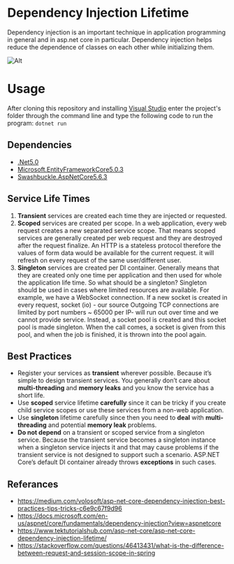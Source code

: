 # Dependency Injection Lifetime

Dependency injection is an important technique in application programming in general and in asp.net core in particular. Dependency injection helps reduce the dependence of classes on each other while initializing them. 

![Alt](https://mindmup-export.s3.amazonaws.com/map.png/out/1b5089e0751811ebb944d78e77ff7ea9.map.png?AWSAccessKeyId=ASIASNCK5ADR2LHC52MY&Expires=1614096796&Signature=5rNsuv79gHiI%2F08zj2nCMfi0DSc%3D&x-amz-security-token=IQoJb3JpZ2luX2VjEM3%2F%2F%2F%2F%2F%2F%2F%2F%2F%2FwEaCXVzLWVhc3QtMSJHMEUCIQDQUt5Rly4vXPzmA7cQ0bDjwTs5lxO5572mls1yGNmt1gIgTwpp%2Ffb585c80yi%2FC98fEckDQQYW58JWjD%2FIrJEmdq8q2AEI1f%2F%2F%2F%2F%2F%2F%2F%2F%2F%2FARAAGgwxNjU1MTMzMzA5MTUiDN39MNZ6s9yElcwhkCqsAaDH0Lgtu91PgIB%2Fckc0tP2xELdbo%2FBohR%2Bn3XyR0XbRkcWlrs%2FbiuNmG1DdFN1B080gX89PocOavr48pGgE0BQY%2BTqWnVx9maujBqaJqqyTfJewsfqy6Yy%2BJKfMop0Y8QZ8jbuMfGtOcjtI%2Fskobae8owQwEj4VyMqRY053OMwWzQwOwXTsOCIzhQ2dB9SySwy4LGUK01sjb9jSuRnPqb9EbPajkWjAdbNH%2B7kwz8DOgQY64AGvv81Ct6QVa9tGPqmGyYRsqWCqFANTiRyL91FTXMeDxGFNRcLc6xeoCfoGrmISsMsLgI4%2FzzlwpM48cvQS46w%2B8w5zSrNIm2GB7WLRd63mBsQrwXYha2fPPehMHxkNRbcvJCMYNbpQo4jEa7XRrIXwQudrM5BIMzN8SArMiXQpUa8HNFjioHkWPICCbpHd%2FMGpU3JrCd2NZaZ0LxrHL%2FBgI58vpJv%2FWmOjfnM3%2BdzVqCglSMCTKMmsYmT0uvLCsnvD%2FNwHJO527dE1abLo96cp42A%2FpFbJbH3XIBjMTVXIog%3D%3D)

# Usage

After cloning this repository and installing [Visual Studio](https://visualstudio.microsoft.com/tr/downloads/) enter the project's folder through the command line and type the following code to run the program:
`dotnet run`

## Dependencies
- [.Net5.0](https://dotnet.microsoft.com/download/dotnet/5.0)
- [Microsoft.EntityFrameworkCore5.0.3](https://www.nuget.org/packages/Microsoft.EntityFrameworkCore)
- [Swashbuckle.AspNetCore5.6.3](https://www.nuget.org/packages/Swashbuckle.AspNetCore.Swagger/)



## Service Life Times

1.  **Transient** services are created each time they are injected or requested.
2.  **Scoped** services are created per scope. In a web application, every web request creates a new separated service scope. That means scoped services are generally created per web request and they are destroyed after the request finalize. An HTTP is a stateless protocol therefore the values of form data would be available for the current request. it will refresh on every request of the same user/different user.
3.  **Singleton** services are created per DI container. Generally means that they are created only one time per application and then used for whole the application life time. So what should be a singleton? Singleton should be used in cases where limited resources are available. For example, we have a WebSocket connection. If a new socket is created in every request, socket (io) - our source Outgoing TCP connections are limited by port numbers ~ 65000 per IP- will run out over time and we cannot provide service. Instead, a socket pool is created and this socket pool is made singleton. When the call comes, a socket is given from this pool, and when the job is finished, it is thrown into the pool again.

## Best Practices

-   Register your services as **transient** wherever possible. Because it’s simple to design transient services. You generally don’t care about **multi-threading** and **memory leaks** and you know the service has a short life.
-   Use  **scoped** service lifetime  **carefully** since it can be tricky if you create child service scopes or use these services from a non-web application.
-   Use  **singleton** lifetime carefully since then you need to  **deal** with  **multi-threading**  and potential  **memory leak**  problems.
-   **Do not depend**  on a transient or scoped service from a singleton service. Because the transient service becomes a singleton instance when a singleton service injects it and that may cause problems if the transient service is not designed to support such a scenario. ASP.NET Core’s default DI container already throws  **exceptions** in such cases.

## Referances
- https://medium.com/volosoft/asp-net-core-dependency-injection-best-practices-tips-tricks-c6e9c67f9d96
- https://docs.microsoft.com/en-us/aspnet/core/fundamentals/dependency-injection?view=aspnetcore
- https://www.tektutorialshub.com/asp-net-core/asp-net-core-dependency-injection-lifetime/
- https://stackoverflow.com/questions/46413431/what-is-the-difference-between-request-and-session-scope-in-spring
